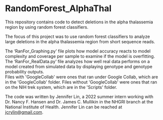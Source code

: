 # RandomForest_AlphaThal
This repository contains code to detect deletions in the alpha thalassemia region by using random forest classifiers.

The focus of this project was to use random forest classifiers to analyze large deletions in the alpha thalassemia region from short sequence reads.  

The ‘RanFor_Graphing.py’ file plots how model accuracy reacts to model complexity and coverage per sample to examine if the model is overfitting.
The ‘RanFor_RealData.py’ file analyzes how well real data performs on a model created from simulated data by displaying genotype and genotype probability 
    outputs.  
Files with 'GoogleCollab' were ones that ran under Google Collab, which are in the 'GoogleCollab' folder.  Files without 'GoogleCollab' were ones that ran on the NIH trek system, which are in the 'Scripts' folder.

The code was written by Jennifer Lin, a 2022 summer intern working with Dr. Nancy F. Hansen and Dr. James C. Mullikin in the NHGRI branch at 
    the National Institute of Health.  Jennifer Lin can be reached at jcrylin@gmail.com. 
